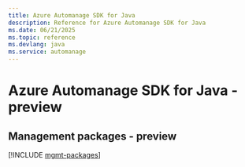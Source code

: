 ```yaml
---
title: Azure Automanage SDK for Java
description: Reference for Azure Automanage SDK for Java
ms.date: 06/21/2025
ms.topic: reference
ms.devlang: java
ms.service: automanage
---
```

# Azure Automanage SDK for Java - preview

## Management packages - preview
[!INCLUDE [mgmt-packages](automanage-mgmt-index.md)]